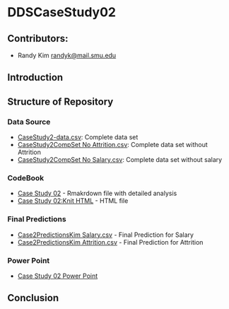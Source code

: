 # DDSCaseStudy02

## Contributors: 
- Randy Kim       randyk@mail.smu.edu

## Introduction


## Structure of Repository
### Data Source
* [CaseStudy2-data.csv](https://github.com/RandytheReindeer/DDSCaseStudy02/blob/main/Data/CaseStudy2-data.csv): Complete data set
* [CaseStudy2CompSet No Attrition.csv](https://github.com/RandytheReindeer/DDSCaseStudy02/blob/main/Data/CaseStudy2CompSet%20No%20Attrition.csv): Complete data set without Attrition
* [CaseStudy2CompSet No Salary.csv](https://github.com/RandytheReindeer/DDSCaseStudy02/blob/main/Data/CaseStudy2CompSet%20No%20Salary.csv): Complete data set without salary

### CodeBook
* [Case Study 02](https://github.com/RandytheReindeer/DDSCaseStudy02/blob/main/CodeBook/Case%20Study%2002.Rmd) - Rmakrdown file with detailed analysis
* [Case Study 02:Knit HTML](https://github.com/RandytheReindeer/DDSCaseStudy02/blob/main/CodeBook/Case-Study-02.html) - HTML file

### Final Predictions
* [Case2PredictionsKim Salary.csv](https://github.com/RandytheReindeer/DDSCaseStudy02/blob/main/Predictions/Case2PredictionsKim%20Salary.csv) - Final Prediction for Salary
* [Case2PredictionsKim Attrition.csv](https://github.com/RandytheReindeer/DDSCaseStudy02/blob/main/Predictions/Case2PredictionsKim%20Attrition.csv) - Final Prediction for Attrition

### Power Point
* [Case Study 02 Power Point]()

## Conclusion
